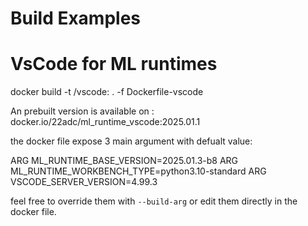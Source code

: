 # Build Examples

# VsCode for ML runtimes


docker build -t <my docker repos>/vscode:<TAG> . -f Dockerfile-vscode

An prebuilt version is available on : docker.io/22adc/ml_runtime_vscode:2025.01.1

the docker file expose 3 main argument with defualt value:

ARG ML_RUNTIME_BASE_VERSION=2025.01.3-b8
ARG ML_RUNTIME_WORKBENCH_TYPE=python3.10-standard
ARG VSCODE_SERVER_VERSION=4.99.3

feel free to override them with `--build-arg` or edit them directly in the docker file.